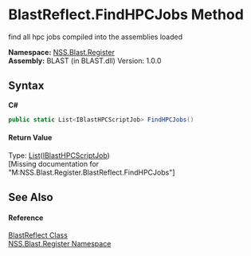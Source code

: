 # BlastReflect.FindHPCJobs Method 
 

find all hpc jobs compiled into the assemblies loaded

**Namespace:**&nbsp;<a href="N_NSS_Blast_Register">NSS.Blast.Register</a><br />**Assembly:**&nbsp;BLAST (in BLAST.dll) Version: 1.0.0

## Syntax

**C#**<br />
``` C#
public static List<IBlastHPCScriptJob> FindHPCJobs()
```


#### Return Value
Type: <a href="https://docs.microsoft.com/dotnet/api/system.collections.generic.list-1" target="_blank" rel="noopener noreferrer">List</a>(<a href="T_NSS_Blast_Cache_IBlastHPCScriptJob">IBlastHPCScriptJob</a>)<br />\[Missing <returns> documentation for "M:NSS.Blast.Register.BlastReflect.FindHPCJobs"\]

## See Also


#### Reference
<a href="T_NSS_Blast_Register_BlastReflect">BlastReflect Class</a><br /><a href="N_NSS_Blast_Register">NSS.Blast.Register Namespace</a><br />